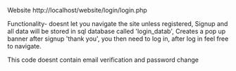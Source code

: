 Website http://localhost/website/login/login.php 

Functionality- doesnt let you navigate the site unless registered,
Signup and all data will be stored in sql database called 'login_datab',
Creates a pop up banner after signup 'thank you', 
you then need to log in,
after log in feel free to navigate. 

This code doesnt contain email verification and password change 
